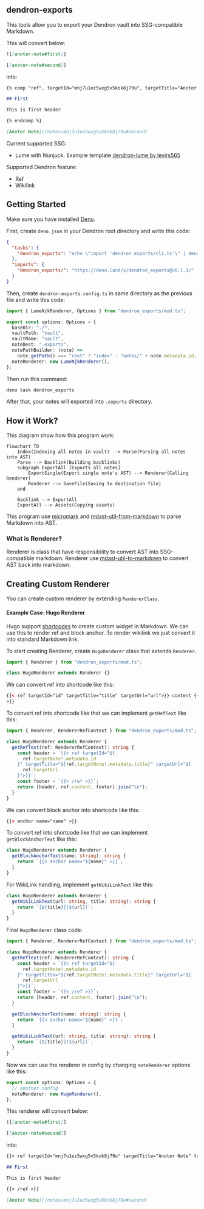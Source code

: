 ## dendron-exports

This tools allow you to export your Dendron vault into SSG-compatible Markdown.

This will convert below:

```md
![[anoter-note#first]]

[[anoter-note#second]]
```

into:

```md
{% comp "ref", targetId="mnj7u1ez5wxg5v5kok8j79u", targetTitle="Anoter Note", targetUrl="/notes/mnj7u1ez5wxg5v5kok8j79u#first" %}

## First

This is first header

{% endcomp %}

[Anoter Note](/notes/mnj7u1ez5wxg5v5kok8j79u#second)
```

Current supported SSG:

- Lume with Nunjuck. Example template [dendron-lume by levirs565](https://github.com/levirs565/dendron-lume)

Supported Dendron feature:

- Ref
- Wikilink

## Getting Started

Make sure you have installed [Deno](https://deno.land/).

First, create `deno.json` in your Dendron root directory and write this code:

```json
{
  "tasks": {
    "dendron_exports": "echo \"import 'dendron_exports/cli.ts'\" | deno run -A -"
  },
  "imports": {
    "dendron_exports/": "https://deno.land/x/dendron_exports@v0.1.1/"
  }
}
```

Then, create `dendron-exports.config.ts` in same directory as the previous file and write this code:

```ts
import { LumeNjkRenderer, Options } from "dendron_exports/mod.ts";

export const options: Options = {
  baseDir: "./",
  vaultPath: "vault",
  vaultName: "vault",
  noteDest: ".exports",
  notePathBuilder: (note) =>
    note.getPath() === "root" ? "index" : "notes/" + note.metadata.id,
  noteRenderer: new LumeNjkRenderer(),
};
```

Then run this command:

```sh
deno task dendron_exports
```

After that, your notes will exported into `.exports` directory.

## How it Work?

This diagram show how this program work:

```mermaid
flowchart TD
    Index(Indexing all notes in vault) --> Parse(Parsing all notes into AST)
    Parse --> Backlink(Building backlinks)
    subgraph ExportAll [Exports all notes]
        ExportSingle(Export single note's AST) --> Renderer(Calling Renderer)
        Renderer --> SaveFile(Saving to destination file)
    end

    Backlink --> ExportAll
    ExportAll --> Assets(Copying assets)
```

This program use [micromark](https://github.com/micromark/micromark) and [mdast-util-from-markdown](https://github.com/syntax-tree/mdast-util-from-markdown) to parse Markdown into AST.

### What is Renderer?

Renderer is class that have responsibility to convert AST into SSG-compatible markdown. Renderer use [mdast-util-to-markdown](https://github.com/syntax-tree/mdast-util-to-markdown/) to convert AST back into markdown.

## Creating Custom Renderer

You can create custom renderer by extending `RendererClass`.

#### Example Case: Hugo Renderer

Hugo support [shortcodes](https://gohugo.io/content-management/shortcodes/) to create custom widget in Markdown. We can use this to render ref and block anchor. To render wikilink we just convert it into standard Markdown link.

To start creating Renderer, create `HugoRenderer` class that extends `Renderer`.

```ts
import { Renderer } from "dendron_exports/mod.ts";

class HugoRenderer extends Renderer {}
```

We can convert ref into shortcode like this:

```html
{{< ref targetId="id" targetTitle="title" targetUrl="url">}} content {{< /ref
>}}
```

To convert ref into shortcode like that we can implement `getRefText` like this:

```ts
import { Renderer, RendererRefContext } from "dendron_exports/mod.ts";

class HugoRenderer extends Renderer {
  getRefText(ref: RendererRefContext): string {
    const header = `{{< ref targetId="${
      ref.targetNote!.metadata.id
    }" targetTitle="${ref.targetNote!.metadata.title}" targetUrl="${
      ref.targetUrl
    }">}}`;
    const footer = `{{< /ref >}}`;
    return [header, ref.content, footer].join("\n");
  }
}
```

We can convert block anchor into shortcode like this:

```html
{{< anchor name="name" >}}
```

To convert ref into shortcode like that we can implement `getBlockAnchorText` like this:

```ts
class HugoRenderer extends Renderer {
  getBlockAnchorText(name: string): string {
    return `{{< anchor name="${name}" >}}`;
  }
}
```

For WikiLink handling, implement `getWikiLinkText` like this:

```ts
class HugoRenderer extends Renderer {
  getWikiLinkText(url: string, title: string): string {
    return `[${title}](${url})`;
  }
}
```

Final `HugoRenderer` class code:

```ts
import { Renderer, RendererRefContext } from "dendron_exports/mod.ts";

class HugoRenderer extends Renderer {
  getRefText(ref: RendererRefContext): string {
    const header = `{{< ref targetId="${
      ref.targetNote!.metadata.id
    }" targetTitle="${ref.targetNote!.metadata.title}" targetUrl="${
      ref.targetUrl
    }">}}`;
    const footer = `{{< /ref >}}`;
    return [header, ref.content, footer].join("\n");
  }

  getBlockAnchorText(name: string): string {
    return `{{< anchor name="${name}" >}}`;
  }

  getWikiLinkText(url: string, title: string): string {
    return `[${title}](${url})`;
  }
}
```

Now we can use the renderer in config by changing `noteRenderer` options like this:

```ts
export const options: Options = {
  // another config
  noteRenderer: new HugoRenderer(),
};
```

This renderer will convert below:

```md
![[anoter-note#first]]

[[anoter-note#second]]
```

into:

```md
{{< ref targetId="mnj7u1ez5wxg5v5kok8j79u" targetTitle="Anoter Note" targetUrl="/notes/mnj7u1ez5wxg5v5kok8j79u#first">}}

## First

This is first header

{{< /ref >}}

[Anoter Note](/notes/mnj7u1ez5wxg5v5kok8j79u#second)
```
